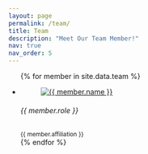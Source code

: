 ```yaml
---
layout: page
permalink: /team/
title: Team
description: "Meet Our Team Member!"
nav: true
nav_order: 5
---
```



<section class="our-webcoderskull">
<div class="container">
  <ul class="row">
    {% for member in site.data.team %}
      <li class="col-12 col-md-6 col-lg-4">
            <div class="cnt-block equal-hight">
                <a href="{{ member.link }}">
                          <figure><img src="{{ member.image }}" class="img-responsive" alt="{{ member.name }}" /></figure>
                </a>
                <h6>{{ member.role }}</h6>
                <small>{{ member.affiliation }}</small>
            </div>
      </li>
    {% endfor %}
  </ul>
</div>
</section>